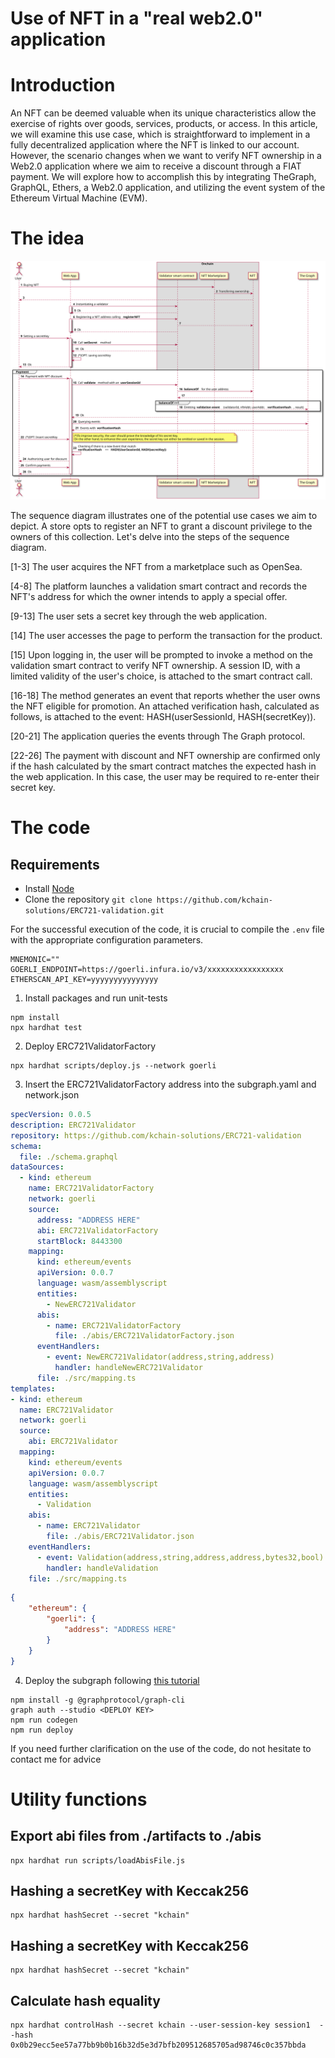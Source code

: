 # Use of NFT in a "real web2.0" application

# Introduction
An NFT can be deemed valuable when its unique characteristics allow the exercise of rights over goods, services, products, or access. In this article, we will examine this use case, which is straightforward to implement in a fully decentralized application where the NFT is linked to our account. However, the scenario changes when we want to verify NFT ownership in a Web2.0 application where we aim to receive a discount through a FIAT payment. We will explore how to accomplish this by integrating TheGraph, GraphQL, Ethers, a Web2.0 application, and utilizing the event system of the Ethereum Virtual Machine (EVM).

# The idea
![](./img/erc721validator.svg)

The sequence diagram illustrates one of the potential use cases we aim to depict. A store opts to register an NFT to grant a discount privilege to the owners of this collection. Let's delve into the steps of the sequence diagram.

[1-3] The user acquires the NFT from a marketplace such as OpenSea.

[4-8] The platform launches a validation smart contract and records the NFT's address for which the owner intends to apply a special offer.

[9-13] The user sets a secret key through the web application.

[14] The user accesses the page to perform the transaction for the product.

[15] Upon logging in, the user will be prompted to invoke a method on the validation smart contract to verify NFT ownership. A session ID, with a limited validity of the user's choice, is attached to the smart contract call.

[16-18] The method generates an event that reports whether the user owns the NFT eligible for promotion. An attached verification hash, calculated as follows, is attached to the event: HASH(userSessionId, HASH(secretKey)).

[20-21] The application queries the events through The Graph protocol.

[22-26] The payment with discount and NFT ownership are confirmed only if the hash calculated by the smart contract matches the expected hash in the web application. In this case, the user may be required to re-enter their secret key.

# The code

## Requirements
* Install [Node](https://nodejs.org/en/)
* Clone the repository ```git clone https://github.com/kchain-solutions/ERC721-validation.git```

For the successful execution of the code, it is crucial to compile the ```.env``` file with the appropriate configuration parameters.
```
MNEMONIC=""
GOERLI_ENDPOINT=https://goerli.infura.io/v3/xxxxxxxxxxxxxxxxx
ETHERSCAN_API_KEY=yyyyyyyyyyyyyyy
```

1. Install packages and run unit-tests
```shell
npm install
npx hardhat test
```

2. Deploy ERC721ValidatorFactory

```shell
npx hardhat scripts/deploy.js --network goerli
```

3. Insert the ERC721ValidatorFactory address into the subgraph.yaml and network.json

```yaml
specVersion: 0.0.5
description: ERC721Validator
repository: https://github.com/kchain-solutions/ERC721-validation
schema:
  file: ./schema.graphql
dataSources:
  - kind: ethereum
    name: ERC721ValidatorFactory
    network: goerli
    source:
      address: "ADDRESS HERE"
      abi: ERC721ValidatorFactory
      startBlock: 8443300
    mapping:
      kind: ethereum/events
      apiVersion: 0.0.7
      language: wasm/assemblyscript
      entities:
        - NewERC721Validator
      abis:
        - name: ERC721ValidatorFactory
          file: ./abis/ERC721ValidatorFactory.json
      eventHandlers:
        - event: NewERC721Validator(address,string,address)
          handler: handleNewERC721Validator
      file: ./src/mapping.ts
templates:
- kind: ethereum
  name: ERC721Validator
  network: goerli
  source:
    abi: ERC721Validator
  mapping:
    kind: ethereum/events
    apiVersion: 0.0.7
    language: wasm/assemblyscript
    entities:
      - Validation
    abis:
      - name: ERC721Validator
        file: ./abis/ERC721Validator.json
    eventHandlers:
      - event: Validation(address,string,address,address,bytes32,bool)
        handler: handleValidation
    file: ./src/mapping.ts

```

```json
{
    "ethereum": {
        "goerli": {
            "address": "ADDRESS HERE"
        }
    }
}
```

4. Deploy the subgraph following [this tutorial](https://github.com/kchain-solutions/thegraph-simple-blog) 
```shell
npm install -g @graphprotocol/graph-cli
graph auth --studio <DEPLOY KEY>
npm run codegen
npm run deploy
```

If you need further clarification on the use of the code, do not hesitate to contact me for advice 

# Utility functions
## Export abi files from ./artifacts to ./abis
```shell
npx hardhat run scripts/loadAbisFile.js
```

## Hashing a secretKey with Keccak256
```shell
npx hardhat hashSecret --secret "kchain"
``` 

## Hashing a secretKey with Keccak256
```shell
npx hardhat hashSecret --secret "kchain"
``` 

## Calculate hash equality
```shell
npx hardhat controlHash --secret kchain --user-session-key session1  --hash 0x0b29ecc5ee57a77bb9b0b16b32d5e3d7bfb209512685705ad98746c0c357bbda
```
